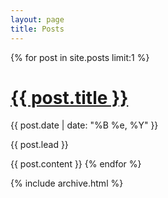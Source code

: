```yaml
---
layout: page
title: Posts
---
```


<div>
  {% for post in site.posts limit:1 %}
  <h1><a href="{{ post.url | prepend: site.url }}">{{ post.title }}</a></h1>
  <time datetime="{{ post.date | date_to_xmlschema }}" class="post-date">{{ post.date | date: "%B %e, %Y" }}</time>
  <p class="lead">{{ post.lead }}</p>
  {{ post.content }}
  {% endfor %}
</div>

{% include archive.html %}